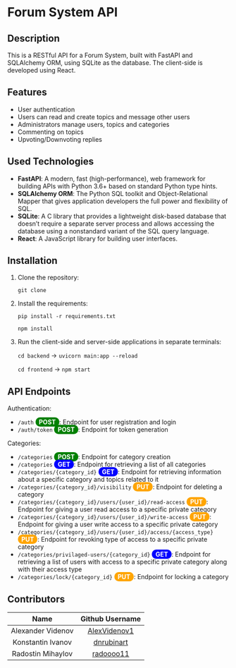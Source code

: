 # Forum System API

## Description

This is a RESTful API for a Forum System, built with FastAPI and SQLAlchemy ORM, using SQLite as the database. The client-side is developed using React.

## Features

- User authentication
- Users can read and create topics and message other users
- Administrators manage users, topics and categories
- Commenting on topics
- Upvoting/Downvoting replies

## Used Technologies

- **FastAPI**: A modern, fast (high-performance), web framework for building APIs with Python 3.6+ based on standard Python type hints.
- **SQLAlchemy ORM**: The Python SQL toolkit and Object-Relational Mapper that gives application developers the full power and flexibility of SQL.
- **SQLite**: A C library that provides a lightweight disk-based database that doesn’t require a separate server process and allows accessing the database using a nonstandard variant of the SQL query language.
- **React**: A JavaScript library for building user interfaces.

## Installation
1. Clone the repository:
    
    ```git clone```

2. Install the requirements:

    ```pip install -r requirements.txt```

    ```npm install```

3. Run the client-side and server-side applications in separate terminals:

    ```cd backend``` -> ```uvicorn main:app --reload```

    ```cd frontend``` -> ```npm start```


## API Endpoints

Authentication:
- `/auth` <span style="background-color:green; color:white; border-radius: 10px; padding: 2px 8px; font-weight: bold;">POST</span>: Endpoint for user registration and login
- `/auth/token` <span style="background-color:green; color:white; border-radius: 10px; padding: 2px 8px; font-weight: bold;">POST</span>: Endpoint for token generation

Categories:
- `/categories` <span style="background-color:green; color:white; border-radius: 10px; padding: 2px 8px; font-weight: bold;">POST</span>: Endpoint for category creation
- `/categories` <span style="background-color:blue; color:white; border-radius: 10px; padding: 2px 8px; font-weight: bold;">GET</span>: Endpoint for retrieving a list of all categories
- `/categories/{category_id}` <span style="background-color:blue; color:white; border-radius: 10px; padding: 2px 8px; font-weight: bold;">GET</span>: Endpoint for retrieving information about a specific category and topics related to it
- `/categories/{category_id}/visibility` <span style="background-color:orange; color:white; border-radius: 10px; padding: 2px 8px; font-weight: bold;">PUT</span>: Endpoint for deleting a category
- `/categories/{category_id}/users/{user_id}/read-access` <span style="background-color:orange; color:white; border-radius: 10px; padding: 2px 8px; font-weight: bold;">PUT</span>: Endpoint for giving a user read access to a specific private category
- `/categories/{category_id}/users/{user_id}/write-access` <span style="background-color:orange; color:white; border-radius: 10px; padding: 2px 8px; font-weight: bold;">PUT</span>: Endpoint for giving a user write access to a specific private category
- `/categories/{category_id}/users/{user_id}/access/{access_type}` <span style="background-color:orange; color:white; border-radius: 10px; padding: 2px 8px; font-weight: bold;">PUT</span>: Endpoint for revoking type of access to a specific private category
- `/categories/privilaged-users/{category_id}` <span style="background-color:blue; color:white; border-radius: 10px; padding: 2px 8px; font-weight: bold;">GET</span>: Endpoint for retrieving a list of users with access to a specific private category along with their access type
- `/categories/lock/{category_id}` <span style="background-color:orange; color:white; border-radius: 10px; padding: 2px 8px; font-weight: bold;">PUT</span>: Endpoint for locking a category


## Contributors

|       Name            |                   Github Username                 |
|:---------------------:|:-------------------------------------------------:|
| Alexander Videnov     | [AlexVidenov1](https://github.com/AlexVidenov1)   |
| Konstantin Ivanov     | [dnrubinart](https://github.com/dnrubinart)       |
| Radostin Mihaylov     | [radoooo11](https://github.com/radoooo11)         |